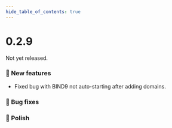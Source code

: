 ```yaml
--- 
hide_table_of_contents: true
---
```


# 0.2.9

Not yet released.

### 🚀 New features
- Fixed bug with BIND9 not auto-starting after adding domains.

### 🐛 Bug fixes

### 💅 Polish

